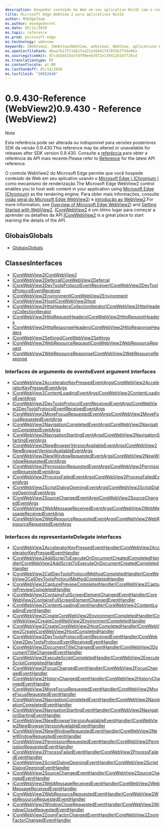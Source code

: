 ```yaml
---
description: Hospedar conteúdo da Web em seu aplicativo Win32 com o controle Microsoft Edge WebView 2
title: Microsoft Edge WebView 2 para aplicativos Win32
author: MSEdgeTeam
ms.author: msedgedevrel
ms.date: 05/11/2020
ms.topic: reference
ms.prod: microsoft-edge
ms.technology: webview
keywords: IWebView2, IWebView2WebView, webview2, WebView, aplicativos Win32, Win32, Edge, ICoreWebView2, ICoreWebView2Host, controle do navegador, HTML Edge
ms.openlocfilehash: 8baa7b1f571d62fad21a30441f47835bff3da96a
ms.sourcegitcommit: 07cda56425e5fdf90eeb3972e17041261bf720cd
ms.translationtype: MT
ms.contentlocale: pt-BR
ms.lasthandoff: 05/14/2020
ms.locfileid: "10652648"
---
```

# <span data-ttu-id="1e48d-104">0.9.430-Reference (WebView2)</span><span class="sxs-lookup"><span data-stu-id="1e48d-104">0.9.430 - Reference (WebView2)</span></span>  

> [!NOTE]
> <span data-ttu-id="1e48d-105">Esta referência pode ser alterada ou indisponível para versões posteriores SDK da versão 0.9.430.</span><span class="sxs-lookup"><span data-stu-id="1e48d-105">This reference may be altered or unavailable for releases after SDK version 0.9.430.</span></span> <span data-ttu-id="1e48d-106">Consulte a [referência](../../webview2-api-reference.md) para obter a referência da API mais recente.</span><span class="sxs-lookup"><span data-stu-id="1e48d-106">Please refer to [Reference](../../webview2-api-reference.md) for the latest API reference.</span></span>

<span data-ttu-id="1e48d-107">O controle WebView2 do Microsoft Edge permite que você hospede conteúdo da Web em seu aplicativo usando o [Microsoft Edge \ (Chromium \)](https://www.microsoftedgeinsider.com) como mecanismo de renderização.</span><span class="sxs-lookup"><span data-stu-id="1e48d-107">The Microsoft Edge WebView2 control enables you to host web content in your application using [Microsoft Edge \(Chromium\)](https://www.microsoftedgeinsider.com) as the rendering engine.</span></span>  <span data-ttu-id="1e48d-108">Para obter mais informações, consulte [visão geral do Microsoft Edge WebView2](../../index.md)) e [introdução ao WebView2](../../gettingstarted/win32.md).</span><span class="sxs-lookup"><span data-stu-id="1e48d-108">For more information, see [Overview of Microsoft Edge WebView2](../../index.md)) and [Getting Started with WebView2](../../gettingstarted/win32.md).</span></span>  <span data-ttu-id="1e48d-109">[ICoreWebView2](0-9-430/ICoreWebView2.md) é um ótimo lugar para começar a aprender os detalhes da API.</span><span class="sxs-lookup"><span data-stu-id="1e48d-109">[ICoreWebView2](0-9-430/ICoreWebView2.md) is a great place to start learning the details of the API.</span></span>  

## <span data-ttu-id="1e48d-110">Globais</span><span class="sxs-lookup"><span data-stu-id="1e48d-110">Globals</span></span>  

*   [<span data-ttu-id="1e48d-111">Globais</span><span class="sxs-lookup"><span data-stu-id="1e48d-111">Globals</span></span>](0-9-430/webview2-idl.md)  

## <span data-ttu-id="1e48d-112">Classes</span><span class="sxs-lookup"><span data-stu-id="1e48d-112">Interfaces</span></span>  
*   [<span data-ttu-id="1e48d-113">ICoreWebView2</span><span class="sxs-lookup"><span data-stu-id="1e48d-113">ICoreWebView2</span></span>](0-9-430/ICoreWebView2.md)
*   [<span data-ttu-id="1e48d-114">ICoreWebView2Deferral</span><span class="sxs-lookup"><span data-stu-id="1e48d-114">ICoreWebView2Deferral</span></span>](0-9-430/ICoreWebView2Deferral.md)
*   [<span data-ttu-id="1e48d-115">ICoreWebView2DevToolsProtocolEventReceiver</span><span class="sxs-lookup"><span data-stu-id="1e48d-115">ICoreWebView2DevToolsProtocolEventReceiver</span></span>](0-9-430/ICoreWebView2DevToolsProtocolEventReceiver.md)
*   [<span data-ttu-id="1e48d-116">ICoreWebView2Environment</span><span class="sxs-lookup"><span data-stu-id="1e48d-116">ICoreWebView2Environment</span></span>](0-9-430/ICoreWebView2Environment.md)
*   [<span data-ttu-id="1e48d-117">ICoreWebView2Host</span><span class="sxs-lookup"><span data-stu-id="1e48d-117">ICoreWebView2Host</span></span>](0-9-430/ICoreWebView2Host.md)
*   [<span data-ttu-id="1e48d-118">ICoreWebView2HttpHeadersCollectionIterator</span><span class="sxs-lookup"><span data-stu-id="1e48d-118">ICoreWebView2HttpHeadersCollectionIterator</span></span>](0-9-430/ICoreWebView2HttpHeadersCollectionIterator.md)
*   [<span data-ttu-id="1e48d-119">ICoreWebView2HttpRequestHeaders</span><span class="sxs-lookup"><span data-stu-id="1e48d-119">ICoreWebView2HttpRequestHeaders</span></span>](0-9-430/ICoreWebView2HttpRequestHeaders.md)
*   [<span data-ttu-id="1e48d-120">ICoreWebView2HttpResponseHeaders</span><span class="sxs-lookup"><span data-stu-id="1e48d-120">ICoreWebView2HttpResponseHeaders</span></span>](0-9-430/ICoreWebView2HttpResponseHeaders.md)
*   [<span data-ttu-id="1e48d-121">ICoreWebView2Settings</span><span class="sxs-lookup"><span data-stu-id="1e48d-121">ICoreWebView2Settings</span></span>](0-9-430/ICoreWebView2Settings.md)
*   [<span data-ttu-id="1e48d-122">ICoreWebView2WebResourceRequest</span><span class="sxs-lookup"><span data-stu-id="1e48d-122">ICoreWebView2WebResourceRequest</span></span>](0-9-430/ICoreWebView2WebResourceRequest.md)
*   [<span data-ttu-id="1e48d-123">ICoreWebView2WebResourceResponse</span><span class="sxs-lookup"><span data-stu-id="1e48d-123">ICoreWebView2WebResourceResponse</span></span>](0-9-430/ICoreWebView2WebResourceResponse.md)

### <span data-ttu-id="1e48d-124">Interfaces de argumento de evento</span><span class="sxs-lookup"><span data-stu-id="1e48d-124">Event argument interfaces</span></span>

*   [<span data-ttu-id="1e48d-125">ICoreWebView2AcceleratorKeyPressedEventArgs</span><span class="sxs-lookup"><span data-stu-id="1e48d-125">ICoreWebView2AcceleratorKeyPressedEventArgs</span></span>](0-9-430/ICoreWebView2AcceleratorKeyPressedEventArgs.md)
*   [<span data-ttu-id="1e48d-126">ICoreWebView2ContentLoadingEventArgs</span><span class="sxs-lookup"><span data-stu-id="1e48d-126">ICoreWebView2ContentLoadingEventArgs</span></span>](0-9-430/ICoreWebView2ContentLoadingEventArgs.md)
*   [<span data-ttu-id="1e48d-127">ICoreWebView2DevToolsProtocolEventReceivedEventArgs</span><span class="sxs-lookup"><span data-stu-id="1e48d-127">ICoreWebView2DevToolsProtocolEventReceivedEventArgs</span></span>](0-9-430/ICoreWebView2DevToolsProtocolEventReceivedEventArgs.md)
*   [<span data-ttu-id="1e48d-128">ICoreWebView2MoveFocusRequestedEventArgs</span><span class="sxs-lookup"><span data-stu-id="1e48d-128">ICoreWebView2MoveFocusRequestedEventArgs</span></span>](0-9-430/ICoreWebView2MoveFocusRequestedEventArgs.md)
*   [<span data-ttu-id="1e48d-129">ICoreWebView2NavigationCompletedEventArgs</span><span class="sxs-lookup"><span data-stu-id="1e48d-129">ICoreWebView2NavigationCompletedEventArgs</span></span>](0-9-430/ICoreWebView2NavigationCompletedEventArgs.md)
*   [<span data-ttu-id="1e48d-130">ICoreWebView2NavigationStartingEventArgs</span><span class="sxs-lookup"><span data-stu-id="1e48d-130">ICoreWebView2NavigationStartingEventArgs</span></span>](0-9-430/ICoreWebView2NavigationStartingEventArgs.md)
*   [<span data-ttu-id="1e48d-131">ICoreWebView2NewBrowserVersionAvailableEventArgs</span><span class="sxs-lookup"><span data-stu-id="1e48d-131">ICoreWebView2NewBrowserVersionAvailableEventArgs</span></span>](0-9-430/ICoreWebView2NewBrowserVersionAvailableEventArgs.md)
*   [<span data-ttu-id="1e48d-132">ICoreWebView2NewWindowRequestedEventArgs</span><span class="sxs-lookup"><span data-stu-id="1e48d-132">ICoreWebView2NewWindowRequestedEventArgs</span></span>](0-9-430/ICoreWebView2NewWindowRequestedEventArgs.md)
*   [<span data-ttu-id="1e48d-133">ICoreWebView2PermissionRequestedEventArgs</span><span class="sxs-lookup"><span data-stu-id="1e48d-133">ICoreWebView2PermissionRequestedEventArgs</span></span>](0-9-430/ICoreWebView2PermissionRequestedEventArgs.md)
*   [<span data-ttu-id="1e48d-134">ICoreWebView2ProcessFailedEventArgs</span><span class="sxs-lookup"><span data-stu-id="1e48d-134">ICoreWebView2ProcessFailedEventArgs</span></span>](0-9-430/ICoreWebView2ProcessFailedEventArgs.md)
*   [<span data-ttu-id="1e48d-135">ICoreWebView2ScriptDialogOpeningEventArgs</span><span class="sxs-lookup"><span data-stu-id="1e48d-135">ICoreWebView2ScriptDialogOpeningEventArgs</span></span>](0-9-430/ICoreWebView2ScriptDialogOpeningEventArgs.md)
*   [<span data-ttu-id="1e48d-136">ICoreWebView2SourceChangedEventArgs</span><span class="sxs-lookup"><span data-stu-id="1e48d-136">ICoreWebView2SourceChangedEventArgs</span></span>](0-9-430/ICoreWebView2SourceChangedEventArgs.md)
*   [<span data-ttu-id="1e48d-137">ICoreWebView2WebMessageReceivedEventArgs</span><span class="sxs-lookup"><span data-stu-id="1e48d-137">ICoreWebView2WebMessageReceivedEventArgs</span></span>](0-9-430/ICoreWebView2WebMessageReceivedEventArgs.md)
*   [<span data-ttu-id="1e48d-138">ICoreWebView2WebResourceRequestedEventArgs</span><span class="sxs-lookup"><span data-stu-id="1e48d-138">ICoreWebView2WebResourceRequestedEventArgs</span></span>](0-9-430/ICoreWebView2WebResourceRequestedEventArgs.md)

### <span data-ttu-id="1e48d-139">Interfaces do representante</span><span class="sxs-lookup"><span data-stu-id="1e48d-139">Delegate interfaces</span></span>

*   [<span data-ttu-id="1e48d-140">ICoreWebView2AcceleratorKeyPressedEventHandler</span><span class="sxs-lookup"><span data-stu-id="1e48d-140">ICoreWebView2AcceleratorKeyPressedEventHandler</span></span>](0-9-430/ICoreWebView2AcceleratorKeyPressedEventHandler.md)
*   [<span data-ttu-id="1e48d-141">ICoreWebView2AddScriptToExecuteOnDocumentCreatedCompletedHandler</span><span class="sxs-lookup"><span data-stu-id="1e48d-141">ICoreWebView2AddScriptToExecuteOnDocumentCreatedCompletedHandler</span></span>](0-9-430/ICoreWebView2AddScriptToExecuteOnDocumentCreatedCompletedHandler.md)
*   [<span data-ttu-id="1e48d-142">ICoreWebView2CallDevToolsProtocolMethodCompletedHandler</span><span class="sxs-lookup"><span data-stu-id="1e48d-142">ICoreWebView2CallDevToolsProtocolMethodCompletedHandler</span></span>](0-9-430/ICoreWebView2CallDevToolsProtocolMethodCompletedHandler.md)
*   [<span data-ttu-id="1e48d-143">ICoreWebView2CapturePreviewCompletedHandler</span><span class="sxs-lookup"><span data-stu-id="1e48d-143">ICoreWebView2CapturePreviewCompletedHandler</span></span>](0-9-430/ICoreWebView2CapturePreviewCompletedHandler.md)
*   [<span data-ttu-id="1e48d-144">ICoreWebView2ContainsFullScreenElementChangedEventHandler</span><span class="sxs-lookup"><span data-stu-id="1e48d-144">ICoreWebView2ContainsFullScreenElementChangedEventHandler</span></span>](0-9-430/ICoreWebView2ContainsFullScreenElementChangedEventHandler.md)
*   [<span data-ttu-id="1e48d-145">ICoreWebView2ContentLoadingEventHandler</span><span class="sxs-lookup"><span data-stu-id="1e48d-145">ICoreWebView2ContentLoadingEventHandler</span></span>](0-9-430/ICoreWebView2ContentLoadingEventHandler.md)
*   [<span data-ttu-id="1e48d-146">ICoreWebView2CreateCoreWebView2EnvironmentCompletedHandler</span><span class="sxs-lookup"><span data-stu-id="1e48d-146">ICoreWebView2CreateCoreWebView2EnvironmentCompletedHandler</span></span>](0-9-430/ICoreWebView2CreateCoreWebView2EnvironmentCompletedHandler.md)
*   [<span data-ttu-id="1e48d-147">ICoreWebView2CreateCoreWebView2HostCompletedHandler</span><span class="sxs-lookup"><span data-stu-id="1e48d-147">ICoreWebView2CreateCoreWebView2HostCompletedHandler</span></span>](0-9-430/ICoreWebView2CreateCoreWebView2HostCompletedHandler.md)
*   [<span data-ttu-id="1e48d-148">ICoreWebView2DevToolsProtocolEventReceivedEventHandler</span><span class="sxs-lookup"><span data-stu-id="1e48d-148">ICoreWebView2DevToolsProtocolEventReceivedEventHandler</span></span>](0-9-430/ICoreWebView2DevToolsProtocolEventReceivedEventHandler.md)
*   [<span data-ttu-id="1e48d-149">ICoreWebView2DocumentTitleChangedEventHandler</span><span class="sxs-lookup"><span data-stu-id="1e48d-149">ICoreWebView2DocumentTitleChangedEventHandler</span></span>](0-9-430/ICoreWebView2DocumentTitleChangedEventHandler.md)
*   [<span data-ttu-id="1e48d-150">ICoreWebView2ExecuteScriptCompletedHandler</span><span class="sxs-lookup"><span data-stu-id="1e48d-150">ICoreWebView2ExecuteScriptCompletedHandler</span></span>](0-9-430/ICoreWebView2ExecuteScriptCompletedHandler.md)
*   [<span data-ttu-id="1e48d-151">ICoreWebView2FocusChangedEventHandler</span><span class="sxs-lookup"><span data-stu-id="1e48d-151">ICoreWebView2FocusChangedEventHandler</span></span>](0-9-430/ICoreWebView2FocusChangedEventHandler.md)
*   [<span data-ttu-id="1e48d-152">ICoreWebView2HistoryChangedEventHandler</span><span class="sxs-lookup"><span data-stu-id="1e48d-152">ICoreWebView2HistoryChangedEventHandler</span></span>](0-9-430/ICoreWebView2HistoryChangedEventHandler.md)
*   [<span data-ttu-id="1e48d-153">ICoreWebView2MoveFocusRequestedEventHandler</span><span class="sxs-lookup"><span data-stu-id="1e48d-153">ICoreWebView2MoveFocusRequestedEventHandler</span></span>](0-9-430/ICoreWebView2MoveFocusRequestedEventHandler.md)
*   [<span data-ttu-id="1e48d-154">ICoreWebView2NavigationCompletedEventHandler</span><span class="sxs-lookup"><span data-stu-id="1e48d-154">ICoreWebView2NavigationCompletedEventHandler</span></span>](0-9-430/ICoreWebView2NavigationCompletedEventHandler.md)
*   [<span data-ttu-id="1e48d-155">ICoreWebView2NavigationStartingEventHandler</span><span class="sxs-lookup"><span data-stu-id="1e48d-155">ICoreWebView2NavigationStartingEventHandler</span></span>](0-9-430/ICoreWebView2NavigationStartingEventHandler.md)
*   [<span data-ttu-id="1e48d-156">ICoreWebView2NewBrowserVersionAvailableEventHandler</span><span class="sxs-lookup"><span data-stu-id="1e48d-156">ICoreWebView2NewBrowserVersionAvailableEventHandler</span></span>](0-9-430/ICoreWebView2NewBrowserVersionAvailableEventHandler.md)
*   [<span data-ttu-id="1e48d-157">ICoreWebView2NewWindowRequestedEventHandler</span><span class="sxs-lookup"><span data-stu-id="1e48d-157">ICoreWebView2NewWindowRequestedEventHandler</span></span>](0-9-430/ICoreWebView2NewWindowRequestedEventHandler.md)
*   [<span data-ttu-id="1e48d-158">ICoreWebView2PermissionRequestedEventHandler</span><span class="sxs-lookup"><span data-stu-id="1e48d-158">ICoreWebView2PermissionRequestedEventHandler</span></span>](0-9-430/ICoreWebView2PermissionRequestedEventHandler.md)
*   [<span data-ttu-id="1e48d-159">ICoreWebView2ProcessFailedEventHandler</span><span class="sxs-lookup"><span data-stu-id="1e48d-159">ICoreWebView2ProcessFailedEventHandler</span></span>](0-9-430/ICoreWebView2ProcessFailedEventHandler.md)
*   [<span data-ttu-id="1e48d-160">ICoreWebView2ScriptDialogOpeningEventHandler</span><span class="sxs-lookup"><span data-stu-id="1e48d-160">ICoreWebView2ScriptDialogOpeningEventHandler</span></span>](0-9-430/ICoreWebView2ScriptDialogOpeningEventHandler.md)
*   [<span data-ttu-id="1e48d-161">ICoreWebView2SourceChangedEventHandler</span><span class="sxs-lookup"><span data-stu-id="1e48d-161">ICoreWebView2SourceChangedEventHandler</span></span>](0-9-430/ICoreWebView2SourceChangedEventHandler.md)
*   [<span data-ttu-id="1e48d-162">ICoreWebView2WebMessageReceivedEventHandler</span><span class="sxs-lookup"><span data-stu-id="1e48d-162">ICoreWebView2WebMessageReceivedEventHandler</span></span>](0-9-430/ICoreWebView2WebMessageReceivedEventHandler.md)
*   [<span data-ttu-id="1e48d-163">ICoreWebView2WebResourceRequestedEventHandler</span><span class="sxs-lookup"><span data-stu-id="1e48d-163">ICoreWebView2WebResourceRequestedEventHandler</span></span>](0-9-430/ICoreWebView2WebResourceRequestedEventHandler.md)
*   [<span data-ttu-id="1e48d-164">ICoreWebView2WindowCloseRequestedEventHandler</span><span class="sxs-lookup"><span data-stu-id="1e48d-164">ICoreWebView2WindowCloseRequestedEventHandler</span></span>](0-9-430/ICoreWebView2WindowCloseRequestedEventHandler.md)
*   [<span data-ttu-id="1e48d-165">ICoreWebView2ZoomFactorChangedEventHandler</span><span class="sxs-lookup"><span data-stu-id="1e48d-165">ICoreWebView2ZoomFactorChangedEventHandler</span></span>](0-9-430/ICoreWebView2ZoomFactorChangedEventHandler.md)
